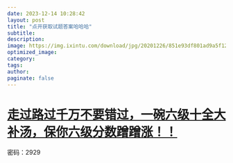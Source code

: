 ```yaml
---
date: 2023-12-14 10:28:42
layout: post
title: "点开获取试题答案哈哈哈"
subtitle:
description:
image: https://img.ixintu.com/download/jpg/20201226/851e93df801ad9a5f12e521c31ebb5d1_512_512.jpg!con
optimized_image:
category:
tags:
author:
paginate: false
---
```


# [走过路过千万不要错过，一碗六级十全大补汤，保你六级分数蹭蹭涨！！](https://pan.baidu.com/s/1urAJpQJhyhUtDMlY6pfwAQ)

密码：2929
